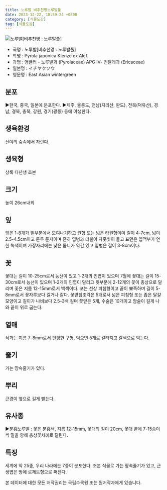```yaml
---
title: 노루발_비추천명노루발풀
date: 2023-12-22, 18:59:24 +0800
category: [식물도감]
tag: [식물도감]
---
```




![노루발[비추천명 : 노루발풀]](http://www.nature.go.kr/fileUpload/plants/basic/Pyrolaceae/Pyrola/7497/1_th2.JPG)
- 국명 : 노루발[비추천명 : 노루발풀]
- 학명 : Pyrola japonica Klenze ex Alef.
- 과명 : 앵글러 - 노루발과 (Pyrolaceae) APG Ⅳ- 진달래과 (Ericaceae)
- 일본명 : イチヤクソウ
- 영문명 : East Asian wintergreen


## 분포
▶한국, 중국, 일본에 분포한다. ▶제주, 울릉도, 전남(지리산, 완도), 전북(덕유산), 경남, 경북, 충북, 강원, 경기(광릉) 등에 야생한다.
## 생육환경
산야의 숲속에서 자란다.
## 생육형
상록 다년생 초본 
## 크기
높이 26cm내외
## 잎
잎은 1-8개가 밑부분에서 모여나기하고 원형 또는 넓은 타원형이며 길이 4-7cm, 넓이 2.5-4.5cm이고 둔두 둔저이며 흔히 엽병과 더불어 자줏빛이 돌고 표면은 엽맥부가 연한 녹색이며 가장자리에는 낮은 톱니가 약간 있고 엽병은 길이 3-8cm이다.
## 꽃
꽃대는 길이 10-25cm로서 능선이 있고 1-2개의 인엽이 있으며 7월에 꽃대는 길이 15-30cm로서 능선이 있으며 1-2개의 인엽이 달리고 윗부분에 2-12개의 꽃이 총상으로 달리며 꽃은 지름 12-15mm로서 백색이다. 포는 선상 피침형이고 끝이 뾰족하며 길이 5-8mm로서 꽃자루보다 길거나 같다. 꽃받침조각은 5개로서 넓은 피침형 또는 좁은 달걀모양이고 길이가 나비보다 2.5-3배 길며 꽃잎은 5개, 수술은 10개이고 암술이 길게 나와 끝이 위로 굽는다.
## 열매
삭과는 지름 7-8mm로서 편평한 구형, 익으면 5개로 갈라지고 갈색으로 익는다.
## 줄기
가는 땅속줄기가 있다.
## 뿌리
근경이 옆으로 길게 뻗는다.
## 유사종
▶분홍노루발 : 꽃은 분홍색, 지름 12-15mm, 꽃대의 길이 20cm, 꽃대 끝에 7-15송이씩 밑을 향해 총상꽃차례로 달린다.
## 특징
세계에 약 25종, 우리 나라에는 7종이 분포한다. 초본 식물로 가는 땅속줄기가 있고, 근생엽은 땅에 로제트형으로 퍼진다.






본 데이터에 대한 모든 저작권리는 국립수목원 또는 원저작자에게 있습니다.
